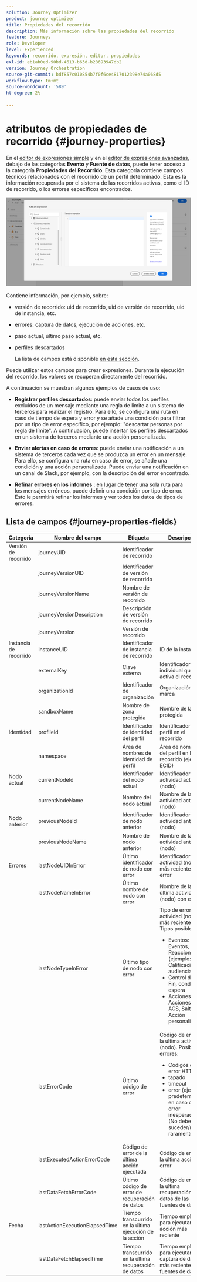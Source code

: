 ```yaml
---
solution: Journey Optimizer
product: journey optimizer
title: Propiedades del recorrido
description: Más información sobre las propiedades del recorrido
feature: Journeys
role: Developer
level: Experienced
keywords: recorrido, expresión, editor, propiedades
exl-id: eb1ab0ed-90bd-4613-b63d-b28693947db2
version: Journey Orchestration
source-git-commit: bdf857c010854b7f0f6ce4817012398e74a068d5
workflow-type: tm+mt
source-wordcount: '589'
ht-degree: 2%

---
```


# atributos de propiedades de recorrido {#journey-properties}

En el [editor de expresiones simple](../condition-activity.md#about_condition) y en el [editor de expresiones avanzadas](../expression/expressionadvanced.md), debajo de las categorías **Evento** y **Fuente de datos**, puede tener acceso a la categoría **Propiedades del Recorrido**. Esta categoría contiene campos técnicos relacionados con el recorrido de un perfil determinado. Esta es la información recuperada por el sistema de las recorridos activas, como el ID de recorrido, o los errores específicos encontrados.

![](../assets/journey-properties.png)

Contiene información, por ejemplo, sobre:

* versión de recorrido: uid de recorrido, uid de versión de recorrido, uid de instancia, etc.
* errores: captura de datos, ejecución de acciones, etc.
* paso actual, último paso actual, etc.
* perfiles descartados

  La lista de campos está disponible [en esta sección](#journey-properties-fields).

Puede utilizar estos campos para crear expresiones. Durante la ejecución del recorrido, los valores se recuperan directamente del recorrido.

A continuación se muestran algunos ejemplos de casos de uso:

* **Registrar perfiles descartados**: puede enviar todos los perfiles excluidos de un mensaje mediante una regla de límite a un sistema de terceros para realizar el registro. Para ello, se configura una ruta en caso de tiempo de espera y error y se añade una condición para filtrar por un tipo de error específico, por ejemplo: &quot;descartar personas por regla de límite&quot;. A continuación, puede insertar los perfiles descartados en un sistema de terceros mediante una acción personalizada.

* **Enviar alertas en caso de errores**: puede enviar una notificación a un sistema de terceros cada vez que se produzca un error en un mensaje. Para ello, se configura una ruta en caso de error, se añade una condición y una acción personalizada. Puede enviar una notificación en un canal de Slack, por ejemplo, con la descripción del error encontrado.

* **Refinar errores en los informes** : en lugar de tener una sola ruta para los mensajes erróneos, puede definir una condición por tipo de error. Esto le permitirá refinar los informes y ver todos los datos de tipos de errores.

## Lista de campos {#journey-properties-fields}

| Categoría | Nombre del campo | Etiqueta | Descripción |
|---|---|---|------------|
| Versión de recorrido | journeyUID | Identificador de recorrido | |
| | journeyVersionUID | Identificador de versión de recorrido | |
| | journeyVersionName | Nombre de versión de recorrido | |
| | journeyVersionDescription | Descripción de versión de recorrido | |
| | journeyVersion | Versión de recorrido | |
| Instancia de recorrido | instanceUID | Identificador de instancia de recorrido | ID de la instancia |
| | externalKey | Clave externa | Identificador individual que activa el recorrido |
| | organizationId | Identificador de organización | Organización de la marca |
| | sandboxName | Nombre de zona protegida | Nombre de la zona protegida |
| Identidad | profileId | Identificador de identidad del perfil | Identificador del perfil en el recorrido |
| | namespace | Área de nombres de identidad de perfil | Área de nombres del perfil en la recorrido (ejemplo: ECID) |
| Nodo actual | currentNodeId | Identificador del nodo actual | Identificador de la actividad actual (nodo) |
| | currentNodeName | Nombre del nodo actual | Nombre de la actividad actual (nodo) |
| Nodo anterior | previousNodeId | Identificador de nodo anterior | Identificador de la actividad anterior (nodo) |
| | previousNodeName | Nombre de nodo anterior | Nombre de la actividad anterior (nodo) |
| Errores | lastNodeUIDInError | Último identificador de nodo con error | Identificador de la actividad (nodo) más reciente con error |
| | lastNodeNameInError | Último nombre de nodo con error | Nombre de la última actividad (nodo) con error |
| | lastNodeTypeInError | Último tipo de nodo con error | Tipo de error de la actividad (nodo) más reciente. Tipos posibles:<ul><li>Eventos: Eventos, Reacciones, SQ (ejemplo: Calificación de audiencias)</li><li>Control de flujo: Fin, condición, espera</li><li>Acciones: Acciones de ACS, Salto, Acción personalizada</li></ul> |
| | lastErrorCode | Último código de error | Código de error de la última actividad (nodo). Posibles errores: <ul><li>Códigos de error HTTP</li><li>tapado</li><li>timeout</li><li>error (ejemplo: predeterminado en caso de error inesperado. (No debería suceder/muy raramente)</li></ul> |
| | lastExecutedActionErrorCode | Código de error de la última acción ejecutada | Código de error de la última acción por error |
| | lastDataFetchErrorCode | Último código de error de recuperación de datos | Código de error de la última recuperación de datos de las fuentes de datos |
| Fecha | lastActionExecutionElapsedTime | Tiempo transcurrido en la última ejecución de la acción | Tiempo empleado para ejecutar la acción más reciente |
| | lastDataFetchElapsedTime | Tiempo transcurrido en la última recuperación de datos | Tiempo empleado para ejecutar la captura de datos más reciente de las fuentes de datos |
